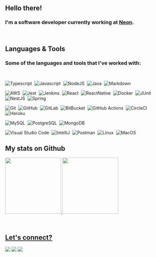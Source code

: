 ## Hello there!

### I'm a software developer currently working at [Neon](https://neon.com.br/).

<br/>

## Languages & Tools 
### Some of the languages and tools that I've worked with:
<br/>

![Typescript](https://img.shields.io/badge/TypeScript-007ACC?style=for-the-badge&logo=typescript&logoColor=white)&nbsp;
![Javascript](https://img.shields.io/badge/JavaScript-F7DF1E?style=for-the-badge&logo=javascript&logoColor=black)&nbsp;
![NodeJS](https://img.shields.io/badge/Node.js-43853D?style=for-the-badge&logo=node.js&logoColor=white)&nbsp;
![Java](https://img.shields.io/badge/Java-ED8B00?style=for-the-badge&logo=java&logoColor=white)&nbsp;
![Markdown](https://img.shields.io/badge/Markdown-000000?style=for-the-badge&logo=markdown&logoColor=white)&nbsp;

![AWS](https://img.shields.io/badge/Amazon_AWS-232F3E?style=for-the-badge&logo=amazon-aws&logoColor=white)&nbsp;
![Jest](https://img.shields.io/badge/Jest-20232A?style=for-the-badge&logo=jest&logoColor=FF3E00)&nbsp;
![Jenkins](https://img.shields.io/badge/Jenkins-000000?style=for-the-badge&logo=jenkins&logoColor=white)&nbsp;
![React](https://img.shields.io/badge/React-20232A?style=for-the-badge&logo=react&logoColor=61DAFB)&nbsp;
![ReactNative](https://img.shields.io/badge/React_Native-20232A?style=for-the-badge&logo=react&logoColor=61DAFB)&nbsp;
![Docker](https://img.shields.io/badge/Docker-1E90FF?style=for-the-badge&logo=docker&logoColor=white)&nbsp;
![JUnit](https://img.shields.io/badge/Junit-000000?style=for-the-badge&logoColor=white)&nbsp;
![NestJS](https://img.shields.io/badge/NestJS-20232A?style=for-the-badge)&nbsp;
![Spring](https://img.shields.io/badge/Spring-6DB33F?style=for-the-badge&logo=spring&logoColor=white)&nbsp;

![Git](https://img.shields.io/badge/-Git-05122A?style=for-the-badge&logo=git)&nbsp;
![GitHub](https://img.shields.io/badge/GitHub-100000?style=for-the-badge&logo=github&logoColor=white)&nbsp;
![GitLab](https://img.shields.io/badge/GitLab-330F63?style=for-the-badge&logo=gitlab&logoColor=white)&nbsp;
![BitBucket](https://img.shields.io/badge/Bitbucket-0000FF?style=for-the-badge&logo=bitbucket&logoColor=white)&nbsp;
![GitHub Actions](https://img.shields.io/badge/GitHub%20Actions%20-05122A?style=for-the-badge&logo=github-actions&logoColor=white)&nbsp;
![CircleCI](https://img.shields.io/badge/CircleCI-05122A?style=for-the-badge&logo=circleci&logoColor=white)&nbsp;
![Heroku](https://img.shields.io/badge/Heroku-430098?style=for-the-badge&logo=heroku&logoColor=white)&nbsp;

![MySQL](https://img.shields.io/badge/MySQL-00000F?style=for-the-badge&logo=mysql&logoColor=white)&nbsp;
![PostgreSQL](https://img.shields.io/badge/PostgreSQL-316192?style=for-the-badge&logo=postgresql&logoColor=white)&nbsp;
![MongoDB](https://img.shields.io/badge/MongoDB-4EA94B?style=for-the-badge&logo=mongodb&logoColor=white)&nbsp;

![Visual Studio Code](https://img.shields.io/badge/-Visual%20Studio%20Code-05122A?style=for-the-badge&logo=visual-studio-code&logoColor=007ACC)&nbsp;
![IntelliJ](https://img.shields.io/badge/-IntelliJ-05122A?style=for-the-badge&logo=jetbrains)&nbsp;
![Postman](https://img.shields.io/badge/-Postman-05122A?style=for-the-badge&logo=postman)&nbsp;
![Linux](https://img.shields.io/badge/-Linux-05122A?style=for-the-badge&logo=linux&logoColor=white)&nbsp;
![MacOS](https://img.shields.io/badge/-MacOS-05122A?style=for-the-badge&logo=apple)&nbsp;
<br/>
## My stats on Github

 <div>
  <a href="https://github.com/nicoledbianchin">
  <img height="180em" src="https://github-readme-stats.vercel.app/api?username=nicoledbianchin&show_icons=true&theme=dracula&include_all_commits=true&count_private=true"/>
  <img height="180em" src="https://github-readme-stats.vercel.app/api/top-langs/?username=nicoledbianchin&layout=compact&langs_count=7&theme=dracula"/>
</div>
<p></p>
<br/>

## Let's connect?

<p align="left">
<a href="https://www.linkedin.com/in/rita-nicole-bianchin-694179166/"><img src="https://img.shields.io/badge/nicolebianchin-0077B5?style=for-the-badge&logo=linkedin&logoColor=white"/></a>
<a href="https://twitter.com/nicolebianchin"><img src="https://img.shields.io/badge/nicolebianchin-1DA1F2?style=for-the-badge&logo=twitter&logoColor=white"/></a>
<a href="mailto:nicoledbianchin@gmail.com"><img src="https://img.shields.io/badge/nicoledbianchin-D14836?style=for-the-badge&logo=gmail&logoColor=white"/></a>
</p>

